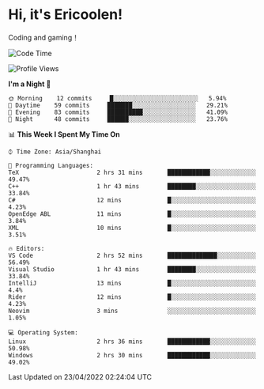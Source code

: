 # Hi, it's Ericoolen!
Coding and gaming！

<!--START_SECTION:waka-->
![Code Time](http://img.shields.io/badge/Code%20Time-212%20hrs%204%20mins-blue)

![Profile Views](http://img.shields.io/badge/Profile%20Views-2-blue)

**I'm a Night 🦉** 

```text
🌞 Morning    12 commits     █░░░░░░░░░░░░░░░░░░░░░░░░   5.94% 
🌆 Daytime    59 commits     ███████░░░░░░░░░░░░░░░░░░   29.21% 
🌃 Evening    83 commits     ██████████░░░░░░░░░░░░░░░   41.09% 
🌙 Night      48 commits     ██████░░░░░░░░░░░░░░░░░░░   23.76%

```


📊 **This Week I Spent My Time On** 

```text
⌚︎ Time Zone: Asia/Shanghai

💬 Programming Languages: 
TeX                      2 hrs 31 mins       ████████████░░░░░░░░░░░░░   49.47% 
C++                      1 hr 43 mins        ████████░░░░░░░░░░░░░░░░░   33.84% 
C#                       12 mins             █░░░░░░░░░░░░░░░░░░░░░░░░   4.23% 
OpenEdge ABL             11 mins             █░░░░░░░░░░░░░░░░░░░░░░░░   3.84% 
XML                      10 mins             █░░░░░░░░░░░░░░░░░░░░░░░░   3.51%

🔥 Editors: 
VS Code                  2 hrs 52 mins       ██████████████░░░░░░░░░░░   56.49% 
Visual Studio            1 hr 43 mins        ████████░░░░░░░░░░░░░░░░░   33.84% 
IntelliJ                 13 mins             █░░░░░░░░░░░░░░░░░░░░░░░░   4.4% 
Rider                    12 mins             █░░░░░░░░░░░░░░░░░░░░░░░░   4.23% 
Neovim                   3 mins              ░░░░░░░░░░░░░░░░░░░░░░░░░   1.05%

💻 Operating System: 
Linux                    2 hrs 36 mins       ████████████░░░░░░░░░░░░░   50.98% 
Windows                  2 hrs 30 mins       ████████████░░░░░░░░░░░░░   49.02%

```


 Last Updated on 23/04/2022 02:24:04 UTC
<!--END_SECTION:waka-->

